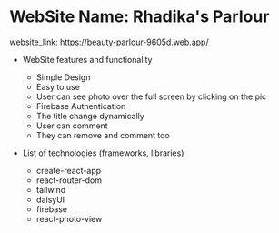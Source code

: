 # WebSite Name: Rhadika's Parlour
website_link: https://beauty-parlour-9605d.web.app/


* WebSite features and functionality
    * Simple Design
    * Easy to use
    * User can see photo over the full screen by clicking on the pic
    * Firebase Authentication
    * The title change dynamically
    * User can comment
    * They can remove and comment too
    

*  List of technologies (frameworks, libraries)
    * create-react-app
    * react-router-dom
    * tailwind
    * daisyUI
    * firebase
    * react-photo-view